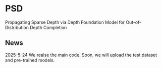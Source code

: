 # PSD
Propagating Sparse Depth via Depth Foundation Model for Out-of-Distribution Depth Completion

## News
2025-5-24 We realse the main code. Soon, we will upload the test dataset and pre-trained models.
